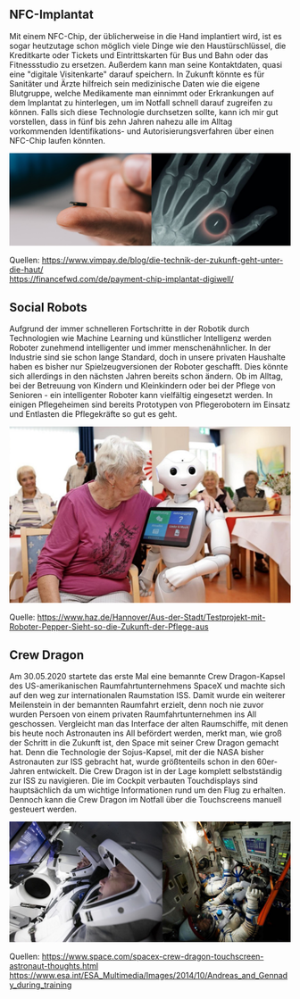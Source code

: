  ## NFC-Implantat ##
Mit einem NFC-Chip, der üblicherweise in die Hand implantiert wird, ist es sogar heutzutage schon möglich viele Dinge wie den Haustürschlüssel, die Kreditkarte oder Tickets und Eintrittskarten für Bus und Bahn oder das Fitnessstudio zu ersetzen. Außerdem kann man seine Kontaktdaten, quasi eine "digitale Visitenkarte" darauf speichern. In Zukunft könnte es für Sanitäter und Ärzte hilfreich sein medizinische Daten wie die eigene Blutgruppe, welche Medikamente man einnimmt oder Erkrankungen auf dem Implantat zu hinterlegen, um im Notfall schnell darauf zugreifen zu können. Falls sich diese Technologie durchsetzen sollte, kann ich mir gut vorstellen, dass in fünf bis zehn Jahren nahezu alle im Alltag vorkommenden Identifikations- und Autorisierungsverfahren über einen NFC-Chip laufen könnten.

![](microchip.jpg)

Quellen: https://www.vimpay.de/blog/die-technik-der-zukunft-geht-unter-die-haut/ <br> https://financefwd.com/de/payment-chip-implantat-digiwell/

 ## Social Robots ##
Aufgrund der immer schnelleren Fortschritte in der Robotik durch Technologien wie Machine Learning und künstlicher Intelligenz werden Roboter zunehmend intelligenter und immer menschenähnlicher. In der Industrie sind sie schon lange Standard, doch in unsere privaten Haushalte haben es bisher nur Spielzeugversionen der Roboter geschafft. Dies könnte sich allerdings in den nächsten Jahren bereits schon ändern. Ob im Alltag, bei der Betreuung von Kindern und Kleinkindern oder bei der Pflege von Senioren - ein intelligenter Roboter kann vielfältig eingesetzt werden. In einigen Pflegeheimen sind bereits Prototypen von Pflegerobotern im Einsatz und Entlasten die Pflegekräfte so gut es geht. 

![](pepper.jpg)

Quelle: https://www.haz.de/Hannover/Aus-der-Stadt/Testprojekt-mit-Roboter-Pepper-Sieht-so-die-Zukunft-der-Pflege-aus

## Crew Dragon ## 
Am 30.05.2020 startete das erste Mal eine bemannte Crew Dragon-Kapsel des US-amerikanischen Raumfahrtunternehmens SpaceX und machte sich auf den weg zur internationalen Raumstation ISS. Damit wurde ein weiterer Meilenstein in der bemannten Raumfahrt erzielt, denn noch nie zuvor wurden Persoen von einem privaten Raumfahrtunternehmen ins All geschossen. Vergleicht man das Interface der alten Raumschiffe, mit denen bis heute noch Astronauten ins All befördert werden, merkt man, wie groß der Schritt in die Zukunft ist, den Space mit seiner Crew Dragon gemacht hat. Denn die Technologie der Sojus-Kapsel, mit der die NASA bisher Astronauten zur ISS gebracht hat, wurde größtenteils schon in den 60er-Jahren entwickelt.
Die Crew Dragon ist in der Lage komplett selbstständig zur ISS zu navigieren. Die im Cockpit verbauten Touchdisplays sind hauptsächlich da um wichtige Informationen rund um den Flug zu erhalten. Dennoch kann die Crew Dragon im Notfall über die Touchscreens manuell gesteuert werden.

![](dragon.jpg)

Quellen: https://www.space.com/spacex-crew-dragon-touchscreen-astronaut-thoughts.html <br> https://www.esa.int/ESA_Multimedia/Images/2014/10/Andreas_and_Gennady_during_training
